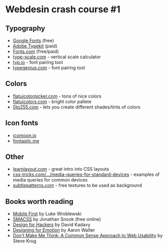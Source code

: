 # Webdesin crash course #1

## Typography

- [Google Fonts](https://encrypted.google.com/fonts) (free)
- [Adobe Typekit](https://typekit.com/) (paid)
- [Fonts.com](http://www.fonts.com/) (free/paid)
- [type-scale.com](http://type-scale.com/) - vertical scale calculator
- [typ.io](http://typ.io/) - font pairing tool
- [typegenius.com](http://www.typegenius.com/) - font pairing tool


## Colors

- [flatuicolorpicker.com](http://www.flatuicolorpicker.com/) - tons of nice colors
- [flatuicolors.com](http://flatuicolors.com/) - bright color pallete
- [0to255.com](http://www.0to255.com/) - lets you create different shades/tints of colors


## Icon fonts

- [icomoon.io](https://icomoon.io/)
- [fontastic.me](http://fontastic.me)

## Other

- [learnlayout.com](http://learnlayout.com/) - great intro into CSS layouts
- [css-tricks.com/.../media-queries-for-standard-devices](https://css-tricks.com/snippets/css/media-queries-for-standard-devices/) - examples of media queries for common devices
- [subtlepatterns.com](http://subtlepatterns.com/) - free textures to be used as background


## Books worth reading

- [Mobile First](http://abookapart.com/products/mobile-first) by Luke Wroblewski
- [SMACSS](https://smacss.com/) by Jonathan Snook (free online)
- [Design for Hackers](http://www.amazon.com/Design-Hackers-Reverse-Engineering-Beauty/dp/1119998956) by David Kadavy
- [Designing for Emotion](http://abookapart.com/products/designing-for-emotion) by Aaron Walter
- [Don't Make Me Think: A Common Sense Approach to Web Usability](http://www.amazon.com/Dont-Make-Think-Revisited-Usability/dp/0321965515) by Steve Krug 